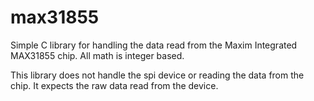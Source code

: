 # max31855
Simple C library for handling the data read from the Maxim Integrated MAX31855 chip.
All math is integer based.

This library does not handle the spi device or reading the data from the chip. It expects
the raw data read from the device.
